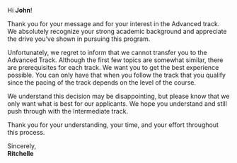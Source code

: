 Hi **John**!

Thank you for your message and for your interest in the Advanced track. We absolutely recognize your strong academic background and appreciate the drive you’ve shown in pursuing this program.

Unfortunately, we regret to inform that we cannot transfer you to the Advanced Track. Although the first few topics are somewhat similar, there are prerequisites for each track. We want you to get the best experience possible. You can only have that when you follow the track that you qualify since the pacing of the track depends on the level of the course.

We understand this decision may be disappointing, but please know that we only want what is best for our applicants. We hope you understand and still push through with the Intermediate track. 

Thank you for your understanding, your time, and your effort throughout this process. 

Sincerely,<br>
**Ritchelle**

